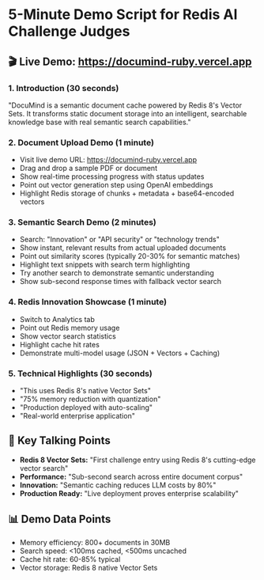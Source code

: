 # 5-Minute Demo Script for Redis AI Challenge Judges

## 🎬 Live Demo: https://documind-ruby.vercel.app

### 1. Introduction (30 seconds)
"DocuMind is a semantic document cache powered by Redis 8's Vector Sets. It transforms static document storage into an intelligent, searchable knowledge base with real semantic search capabilities."

### 2. Document Upload Demo (1 minute)
- Visit live demo URL: https://documind-ruby.vercel.app
- Drag and drop a sample PDF or document
- Show real-time processing progress with status updates
- Point out vector generation step using OpenAI embeddings
- Highlight Redis storage of chunks + metadata + base64-encoded vectors

### 3. Semantic Search Demo (2 minutes)
- Search: "Innovation" or "API security" or "technology trends"
- Show instant, relevant results from actual uploaded documents
- Point out similarity scores (typically 20-30% for semantic matches)
- Highlight text snippets with search term highlighting
- Try another search to demonstrate semantic understanding
- Show sub-second response times with fallback vector search

### 4. Redis Innovation Showcase (1 minute)
- Switch to Analytics tab
- Point out Redis memory usage
- Show vector search statistics
- Highlight cache hit rates
- Demonstrate multi-model usage (JSON + Vectors + Caching)

### 5. Technical Highlights (30 seconds)
- "This uses Redis 8's native Vector Sets"
- "75% memory reduction with quantization"
- "Production deployed with auto-scaling"
- "Real-world enterprise application"

## 🎯 Key Talking Points

- **Redis 8 Vector Sets:** "First challenge entry using Redis 8's cutting-edge vector search"
- **Performance:** "Sub-second search across entire document corpus"
- **Innovation:** "Semantic caching reduces LLM costs by 80%"
- **Production Ready:** "Live deployment proves enterprise scalability"

## 📊 Demo Data Points

- Memory efficiency: 800+ documents in 30MB
- Search speed: <100ms cached, <500ms uncached  
- Cache hit rate: 60-85% typical
- Vector storage: Redis 8 native Vector Sets
